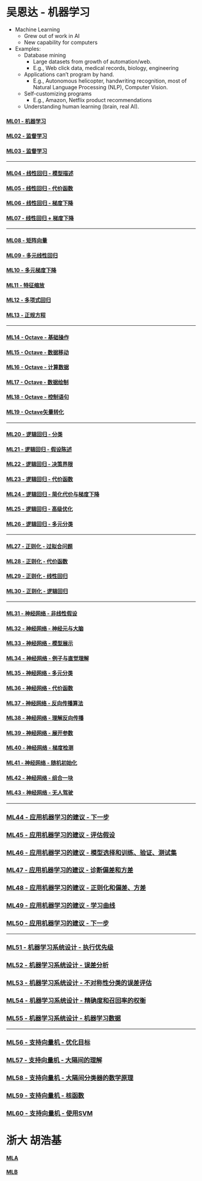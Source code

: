 # 吴恩达 - 机器学习

- Machine Learning
    - Grew out of work in AI
    - New capability for computers
- Examples:
    - Database mining
        - Large datasets from growth of automation/web.
        - E.g., Web click data, medical records, biology, engineering
    - Applications can’t program by hand.
        - E.g., Autonomous helicopter, handwriting recognition, most of Natural Language Processing (NLP), Computer Vision.
    - Self-customizing programs
        - E.g., Amazon, Netflix product recommendations
    - Understanding human learning (brain, real AI).

#### [ML01 - 机器学习](MachineL/ML01)
#### [ML02 - 监督学习](MachineL/ML02)
#### [ML03 - 监督学习](MachineL/ML03)
---
#### [ML04 - 线性回归 - 模型描述](MachineL/ML04)
#### [ML05 - 线性回归 - 代价函数](MachineL/ML05)
#### [ML06 - 线性回归 - 梯度下降](MachineL/ML06)
#### [ML07 - 线性回归 + 梯度下降](MachineL/ML07)
---
#### [ML08 - 矩阵向量](MachineL/ML08)
#### [ML09 - 多元线性回归](MachineL/ML09)
#### [ML10 - 多元梯度下降](MachineL/ML10)
#### [ML11 - 特征缩放](MachineL/ML11)
#### [ML12 - 多项式回归](MachineL/ML12)
#### [ML13 - 正规方程](MachineL/ML13)
--- 
#### [ML14 - Octave - 基础操作](MachineL/ML14)
#### [ML15 - Octave - 数据移动](MachineL/ML15)
#### [ML16 - Octave - 计算数据](MachineL/ML16)
#### [ML17 - Octave - 数据绘制](MachineL/ML17)
#### [ML18 - Octave - 控制语句](MachineL/ML18)
#### [ML19 - Octave矢量转化](MachineL/ML19)
---
#### [ML20 - 逻辑回归 - 分类](MachineL/ML20)
#### [ML21 - 逻辑回归 - 假设陈述](MachineL/ML21)
#### [ML22 - 逻辑回归 - 决策界限](MachineL/ML22)
#### [ML23 - 逻辑回归 - 代价函数](MachineL/ML23)
#### [ML24 - 逻辑回归 - 简化代价与梯度下降](MachineL/ML24)
#### [ML25 - 逻辑回归 - 高级优化](MachineL/ML25)
#### [ML26 - 逻辑回归 - 多元分类](MachineL/ML26)

---

#### [ML27 - 正则化 - 过拟合问题](MachineL/ML27)
#### [ML28 - 正则化 - 代价函数](MachineL/ML28)
#### [ML29 - 正则化 - 线性回归](MachineL/ML29)
#### [ML30 - 正则化 - 逻辑回归](MachineL/ML30)

---

#### [ML31 - 神经网络 - 非线性假设](MachineL/ML31)
#### [ML32 - 神经网络 - 神经元与大脑](MachineL/ML32)
#### [ML33 - 神经网络 - 模型展示](MachineL/ML33)
#### [ML34 - 神经网络 - 例子与直觉理解](MachineL/ML34)
#### [ML35 - 神经网络 - 多元分类](MachineL/ML35)
#### [ML36 - 神经网络 - 代价函数](MachineL/ML36)
#### [ML37 - 神经网络 - 反向传播算法](MachineL/ML37)
#### [ML38 - 神经网络 - 理解反向传播](MachineL/ML38)
#### [ML39 - 神经网络 - 展开参数](MachineL/ML39)
#### [ML40 - 神经网络 - 梯度检测](MachineL/ML40)
#### [ML41 - 神经网络 - 随机初始化](MachineL/ML41)
#### [ML42 - 神经网络 - 组合一块](MachineL/ML42)
#### [ML43 - 神经网络 - 无人驾驶](MachineL/ML43)

---

### [ML44 - 应用机器学习的建议 - 下一步](MachineL/ML44)
### [ML45 - 应用机器学习的建议 - 评估假设](MachineL/ML45)
### [ML46 - 应用机器学习的建议 - 模型选择和训练、验证、测试集](MachineL/ML46)
### [ML47 - 应用机器学习的建议 - 诊断偏差和方差](MachineL/ML47)
### [ML48 - 应用机器学习的建议 - 正则化和偏差、方差](MachineL/ML48)
### [ML49 - 应用机器学习的建议 - 学习曲线](MachineL/ML49)
### [ML50 - 应用机器学习的建议 - 下一步](MachineL/ML50)

---

### [ML51 - 机器学习系统设计 - 执行优先级](MachineL/ML51)
### [ML52 - 机器学习系统设计 - 误差分析](MachineL/ML52)
### [ML53 - 机器学习系统设计 - 不对称性分类的误差评估](MachineL/ML53)
### [ML54 - 机器学习系统设计 - 精确度和召回率的权衡](MachineL/ML54)
### [ML55 - 机器学习系统设计 - 机器学习数据](MachineL/ML55)

--- 

### [ML56 - 支持向量机 - 优化目标](MachineL/ML56)
### [ML57 - 支持向量机 - 大隔间的理解](MachineL/ML57)
### [ML58 - 支持向量机 - 大隔间分类器的数学原理](MachineL/ML58)
### [ML59 - 支持向量机 - 核函数](MachineL/ML59)
### [ML60 - 支持向量机 - 使用SVM](MachineL/ML60)


# 浙大 胡浩基

#### [MLA](MachineL/MLA)
#### [MLB](MachineL/MLB)